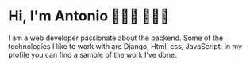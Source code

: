
# Hi, I'm Antonio 👋👋🏾 👩🏾‍💻


I am a web developer passionate about the backend. Some of the technologies I like to work with are Django, Html, css, JavaScript. In my profile you can find a sample of the work I've done.



<!--
**AntonioVilaV/AntonioVilaV** is a ✨ _special_ ✨ repository because its `README.md` (this file) appears on your GitHub profile.

Here are some ideas to get you started:

- 🔭 I’m currently working on ...
- 🌱 I’m currently learning ...
- 👯 I’m looking to collaborate on ...
- 🤔 I’m looking for help with ...
- 💬 Ask me about ...
- 📫 How to reach me: ...
- 😄 Pronouns: ...
- ⚡ Fun fact: ...
-->

